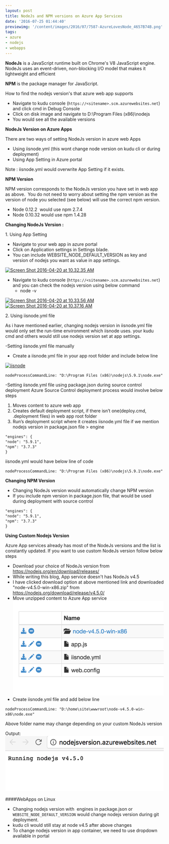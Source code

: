```yaml
---
layout: post
title: NodeJs and NPM versions on Azure App Services
date: '2016-07-25 01:44:40'
previewimg: '/content/images/2016/07/7587-AzureLovesNode_4657B74B.png'
tags:
- azure
- nodejs
- webapps
---
```


**NodeJs** is a JavaScript runtime built on Chrome's V8 JavaScript engine. NodeJs uses an event-driven, non-blocking I/O model that makes it lightweight and efficient 

**NPM** is the package manager for JavaScript. 

How to find the nodejs version's that azure web app supports

*   Navigate to kudu console (`https://<sitename>.scm.azurewebsites.net`) and click cmd in Debug Console
*   Click on disk image and navigate to D:\Program Files (x86)\nodejs
*   You would see all the available versions

**NodeJs Version on Azure Apps** 

There are two ways of setting NodeJs version in azure web Apps

*   Using iisnode.yml (this wont change node version on kudu cli or during deployment)
*   Using App Setting in Azure portal

Note : iisnode.yml would overwrite App Setting if it exists. 

**NPM Version** 

NPM version corresponds to the NodeJs version you have set in web app as above.  You do not need to worry about setting the npm version as the version of node you selected (see below) will use the correct npm version.

*   Node 0.12.2  would use npm 2.7.4
*   Node 0.10.32 would use npm 1.4.28

**Changing NodeJs Version :** 

1\. Using App Setting

*   Navigate to your web app in azure portal
*   Click on Application settings in Settings blade.
*   You can include WEBSITE\_NODE\_DEFAULT\_VERSION as key and  version of nodejs you want as value in app settings.

[![Screen Shot 2016-04-20 at 10.32.35 AM](https://msdnshared.blob.core.windows.net/media/2016/04/Screen-Shot-2016-04-20-at-10.32.35-AM-1024x600.png)](https://msdnshared.blob.core.windows.net/media/2016/04/Screen-Shot-2016-04-20-at-10.32.35-AM.png)

*   Navigate to kudu console (`https://<sitename>.scm.azurewebsites.net`) and you can check the nodejs version using below command
    *   node -v

[![Screen Shot 2016-04-20 at 10.33.56 AM](https://msdnshared.blob.core.windows.net/media/2016/04/Screen-Shot-2016-04-20-at-10.33.56-AM-300x82.png)](https://msdnshared.blob.core.windows.net/media/2016/04/Screen-Shot-2016-04-20-at-10.33.56-AM.png) [![Screen Shot 2016-04-20 at 10.37.16 AM](https://msdnshared.blob.core.windows.net/media/2016/04/Screen-Shot-2016-04-20-at-10.37.16-AM-300x100.png)](https://msdnshared.blob.core.windows.net/media/2016/04/Screen-Shot-2016-04-20-at-10.37.16-AM.png) 

2\. Using iisnode.yml file 

As i have mentioned earlier, changing nodejs version in iisnode.yml file would only set the run-time environment which iisnode uses. your kudu cmd and others would still use nodejs version set at app settings. 

-Setting iisnode.yml file manually

*   Create a iisnode.yml file in your app root folder and include below line

[![iisnode](https://msdnshared.blob.core.windows.net/media/2016/04/iisnode-300x258.png)](https://msdnshared.blob.core.windows.net/media/2016/04/iisnode.png)

    nodeProcessCommandLine: "D:\Program Files (x86)\nodejs\5.9.1\node.exe"


-Setting iisnode.yml file using package.json during source control deployment 
Azure Source Control deployment process would involve below steps

1.  Moves content to azure web app
2.  Creates default deployment script, if there isn’t one(deploy.cmd, .deployment files) in web app root folder
3.  Run’s deployment script where it creates iisnode.yml file if we mention nodejs version in package.json file > engine
```
"engines": {
"node": "5.9.1",
"npm": "3.7.3"
}
```

iisnode.yml would have below line of code

    nodeProcessCommandLine: "D:\Program Files (x86)\nodejs\5.9.1\node.exe"

**Changing NPM Version**

*   Changing NodeJs version would automatically change NPM version
*   If you include npm version in package.json file, that would be used during deployment with source control

```
"engines": {
"node": "5.9.1",
"npm": "3.7.3"
}
```

**Using Custom Nodejs Version**

Azure App services already has most of the NodeJs versions and the list is constantly updated. If you want to use custom NodeJs version follow below steps

* Download your choice of NodeJs version from https://nodejs.org/en/download/releases/
* While writing this blog, App service doesn't has NodeJs v4.5
* I have clicked download option at above mentioned link and downloaded "node-v4.5.0-win-x86.zip" from
https://nodejs.org/download/release/v4.5.0/
* Move unzipped content to Azure App service
![Custom NodeJs Version to App service](/content/images/2016/09/Screen-Shot-2016-09-09-at-3-28-33-PM.png)
* Create iisnode.yml file and add below line
```
nodeProcessCommandLine: "D:\home\site\wwwroot\node-v4.5.0-win-x86\node.exe"
```
Above folder name may change depending on your custom NodeJs version

Output:
![App service using custom NodeJs version](/content/images/2016/09/Screen-Shot-2016-09-09-at-3-32-49-PM.png)


####WebApps on Linux

* Changing nodejs version with  engines in package.json or `WEBSITE_NODE_DEFAULT_VERSION` would change nodejs version during git deployment.
* kudu cli would still stay at node v4.5 after above changes
* To change nodejs version in app container, we need to use dropdown available in portal
